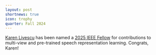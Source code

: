 ```yaml
---
layout: post
shortnews: true
icon: trophy
quarter: Fall 2024
---
```


<A HREF="https://home.ttic.edu/~klivescu/">Karen Livescu</A> has been named a <A HREF="https://www.ieee.org/content/dam/ieee-org/ieee/web/org/about/fellows/fellow-committee/2025-fellows-class-announcement.pdf">2025 IEEE Fellow</A> for contributions to multi-view and pre-trained speech representation learning. Congrats, Karen!
